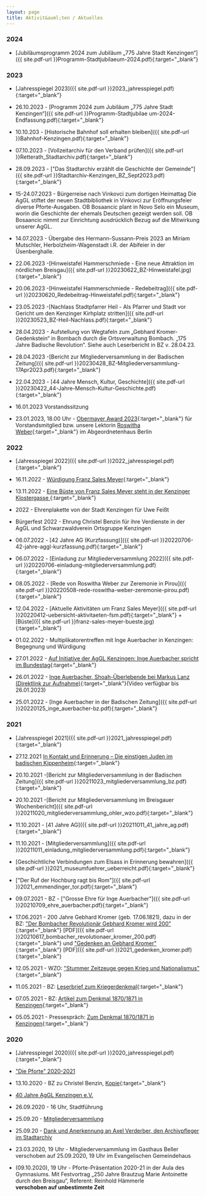 ```yaml
---
layout: page
title: Aktivit&auml;ten / Aktuelles
---
```


### 2024

- [Jubiläumsprogramm 2024 zum Jubiläum „775 Jahre Stadt Kenzingen“]({{ site.pdf-url }}Programm-Stadtjubilaeum-2024.pdf){:target="_blank"}

### 2023

- [Jahresspiegel 2023]({{ site.pdf-url }}2023_jahresspiegel.pdf){:target="_blank"}


- 26.10.2023 - [Programm 2024 zum Jubiläum „775 Jahre Stadt Kenzingen“]({{ site.pdf-url }}Programm-Stadtjubilae
um-2024-Endfassung.pdf){:target="_blank"}

- 10.10.203 - [Historische Bahnhof soll erhalten bleiben]({{ site.pdf-url }}Bahnhof-Kenzingen.pdf){:target="_blank"}

- 07.10.2023 - [Vollzeitarchiv für den Verband prüfen]({{ site.pdf-url }}Retterath_Stadtarchiv.pdf){:target="_blank"}

- 28.09.2023 - ["Das Stadtarchiv erzählt die Geschichte der Gemeinde"]({{ site.pdf-url }}Stadtarchiv-Kenzingen_BZ_Sept2023.pdf){:target="_blank"}

- 15-24.07.2023 - Bürgerreise nach Vinkovci zum dortigen Heimattag Die AgGL stiftet der neuen Stadtbibliothek in Vinkovci zur Eröffnungsfeier diverse Pforte-Ausgaben. OB Bosaancic plant in Novo Selo ein Museum, worin die Geschichte der ehemals Deutschen gezeigt werden soll. OB Bosaancic nimmt zur Einrichtung ausdrücklich Bezug auf die Mitwirkung unserer AgGL.

- 14.07.2023 - Übergabe des Hermann-Sussann-Preis 2023 an Miriam Mutschler, Herbolzheim-Wagenstadt i.R. der Abifeier in der Üsenberghalle.

- 22.06.2023 -[Hinweistafel Hammerschmiede - Eine neue Attraktion im nördlichen Breisgau]({{ site.pdf-url }}20230622_BZ-Hinweistafel.jpg){:target="_blank"}

- 20.06.2023 -[Hinweistafel Hammerschmiede - Redebeitrag]({{ site.pdf-url }}20230620_Redebeitrag-Hinweistafel.pdf){:target="_blank"}

- 23.05.2023 -[Nachlass Stadtpfarrer Heil - Als Pfarrer und Stadt vor Gericht um den Kenzinger Kirhplatz stritten]({{ site.pdf-url }}20230523_BZ-Heil-Nachlass.pdf){:target="_blank"}

- 28.04.2023 - Aufstellung von Wegtafeln zum „Gebhard Kromer-Gedenkstein“ in Bombach durch die Ortsverwaltung Bombach.
„175 Jahre Badische Revolution“. Siehe auch Leserbericht in BZ v. 28.04.23.

- 28.04.2023 -[Bericht zur Mitgliederversammlung in der Badischen Zeitung]({{ site.pdf-url }}20230428_BZ-Mitgliederversammlung-17Apr2023.pdf){:target="_blank"}

- 22.04.2023 - [44 Jahre Mensch, Kultur, Geschichte]({{ site.pdf-url }}20230422_44-Jahre-Mensch-Kultur-Geschichte.pdf){:target="_blank"}

- 16.01.2023 Vorstandssitzung

- 23.01.2023, 18.00 Uhr - [Obermayer Award 2023](https://widenthecircle.org/de/obermayer-awards/winners-2023){:target="_blank"} für Vorstandsmitglied bzw. unsere Lektorin [Roswitha Weber](https://widenthecircle.org/de/profiles/roswitha-weber){:target="_blank"} im Abgeordnetenhaus Berlin

### 2022

- [Jahresspiegel 2022]({{ site.pdf-url }}2022_jahresspiegel.pdf){:target="_blank"}

- 16.11.2022 - [Würdigung Franz Sales Meyer](https://de.calameo.com/read/003743820a4ab2239f8a5){:target="_blank"}

- 13.11.2022 - [Eine Büste von Franz Sales Meyer steht in der Kenzinger Klostergasse ](https://www.badische-zeitung.de/eine-bueste-von-franz-sales-meyer-steht-in-der-kenzinger-klostergasse--224333483.html){:target="_blank"}

- 2022 - Ehrenplakette von der Stadt Kenzingen für Uwe Feißt

- Bürgerfest 2022 - Ehrung Christel Benzin für ihre Verdienste in der AgGL und Schwarzwaldverein Ortsgruppe Kenzingen

- 06.07.2022 - [42 Jahre AG (Kurzfassung)]({{ site.pdf-url }}20220706-42-jahre-aggl-kurzfassung.pdf){:target="_blank"}

- 06.07.2022 - [Einladung zur Mitgliederversammlung 2022]({{ site.pdf-url }}20220706-einladung-mitgliederversammlung.pdf){:target="_blank"}

- 08.05.2022 - [Rede von Roswitha Weber zur Zeremonie in Pirou]({{ site.pdf-url }}20220508-rede-roswitha-weber-zeremonie-pirou.pdf){:target="_blank"}

- 12.04.2022 - [Aktuelle Aktivitäten um Franz Sales Meyer]({{ site.pdf-url }}20220412-uebersicht-aktivitaeten-fsm.pdf){:target="_blank"} + [Büste]({{ site.pdf-url }}franz-sales-meyer-bueste.jpg){:target="_blank"}

- 01.02.2022 - Multiplikatorentreffen mit Inge Auerbacher in Kenzingen: Begegnung und W&uuml;rdigung

- 27.01.2022 - [Auf Initiative der AgGL Kenzingen: Inge Auerbacher spricht im Bundestag](https://www.bundestag.de/dokumente/textarchiv/2022/kw04-gedenkstunde-873604){:target="_blank"}

- 26.01.2022 - [Inge Auerbacher, Shoah-Überlebende bei Markus Lanz (Direktlink zur Aufnahme)](https://www.zdf.de/gesellschaft/markus-lanz/markus-lanz-vom-26-januar-2022-100.html){:target="_blank"}(Video verfügbar bis 26.01.2023)

- 25.01.2022 - [Inge Auerbacher in der Badischen Zeitung]({{ site.pdf-url }}20220125_inge_auerbacher-bz.pdf){:target="_blank"}

### 2021

- [Jahresspiegel 2021]({{ site.pdf-url }}2021_jahresspiegel.pdf){:target="_blank"}

- 27.12.2021 [In Kontakt und Erinnerung – Die einstigen Juden im badischen Kippenheim](https://www.swr.de/swr2/leben-und-gesellschaft/in-kontakt-und-erinnerung-die-einstigen-juden-im-badischen-kippenheim-swr2-leben-2021-12-30-100.html){:target="_blank"}

- 20.10.2021 -[Bericht zur Mitgliederversammlung in der Badischen Zeitung]({{ site.pdf-url }}20211023_mitgliederversammlung_bz.pdf){:target="_blank"}

- 20.10.2021 -[Bericht zur Mitgliederversammlung im Breisgauer Wochenbericht]({{ site.pdf-url }}20211020_mitgliederversammlung_ohler_wzo.pdf){:target="_blank"}

- 11.10.2021 - [41 Jahre AG]({{ site.pdf-url }}20211011_41_jahre_ag.pdf){:target="_blank"}

- 11.10.2021 - [Mitgliederversammlung]({{ site.pdf-url }}20211011_einladung_mitgliederversammlung.pdf){:target="_blank"}

- [Geschichtliche Verbindungen zum Elsass in Erinnerung bewahren]({{ site.pdf-url }}2021_museumfuehrer_ueberreicht.pdf){:target="_blank"}

- ["Der Ruf der Hochburg ragt bis Rom"]({{ site.pdf-url }}2021_emmendinger_tor.pdf){:target="_blank"}

- 09.07.2021 - BZ - ["Grosse Ehre für Inge Auerbacher"]({{ site.pdf-url }}20210709_ehre_auerbacher.pdf){:target="_blank"}

- 17.06.2021 - 200 Jahre Gebhard Kromer (geb. 17.06.1821), dazu in der BZ: ["Der Bombacher Revolutionär Gebhard Kromer wird 200"](https://www.badische-zeitung.de/der-bombacher-revolutionaer-gebhard-kromer-wird-200--202663580.html){:target="_blank"}
[PDF]({{ site.pdf-url }}20210617_bombacher_revolutionaer_kromer_200.pdf){:target="_blank"} und ["Gedenken an Gebhard Kromer"](https://www.badische-zeitung.de/gedenken-an-gebhard-kromer--202880765.html){:target="_blank"}
[PDF]({{ site.pdf-url }}2021_gedenken_kromer.pdf){:target="_blank"}

- 12.05.2021 - WZO: ["Stummer Zeitzeuge gegen Krieg und Nationalismus"](https://www.wzo.de/home/beitrag-detail?tx_news_pi1%5Baction%5D=detail&tx_news_pi1%5Bcontroller%5D=News&tx_news_pi1%5Bnews%5D=908&cHash=777a174d184ba5b64d26ea5a134a73fe){:target="_blank"}

- 11.05.2021 - BZ: [Leserbrief zum Kriegerdenkmal](https://drive.google.com/file/d/1syxgsmOIfX7S-W2kieeIUpsjG-5EvqvZ/view?usp=sharing){:target="_blank"}

- 07.05.2021 - BZ: [Artikel zum Denkmal 1870/1871 in Kenzingen](https://drive.google.com/file/d/1hchOi0Ykigisngo-tsBw9JmrWRUCItrd/view?usp=sharing){:target="_blank"}

- 05.05.2021 - Pressespräch: [Zum Denkmal 1870/1871 in Kenzingen](https://drive.google.com/file/d/1KK-KhObUGmILFSCyV9D9oxBNwvO03OGf/view?usp=sharing){:target="_blank"}


### 2020

- [Jahresspiegel 2020]({{ site.pdf-url }}2020_jahresspiegel.pdf){:target="_blank"}

- ["Die Pforte" 2020-2021](pforte202021.html)

- 13.10.2020 - BZ zu Christel Benzin, [Kopie](https://drive.google.com/file/d/1hzy_DgFKwBIFQf7qEtDzAAjRw287IiLu/view?usp=sharing){:target="_blank"}

- [40 Jahre AgGL Kenzingen e.V.](40jahre.html)

-   26.09.2020 - 16 Uhr, Stadtführung

-   25.09.20 - [Mitgliederversammlung](versammlung2020.html)

-   25.09.20 - [Dank und Anerkennung an Axel Verderber, den Archivpfleger im Stadtarchiv](verderber_wuerdigung.html)

-   23.03.2020, 19 Uhr - Mitgliederversammlung im Gasthaus Beller verschoben auf 25.09.2020, 19 Uhr im Evangelischen Gemeindehaus

-   (09.10.2020), 19 Uhr - Pforte-Präsentation 2020-21 in der Aula des Gymnasiums.
    Mit Festvortrag „250 Jahre Brautzug Marie Antoinette durch den Breisgau“,
    Referent: Reinhold Hämmerle  
    **verschoben auf unbestimmte Zeit**
